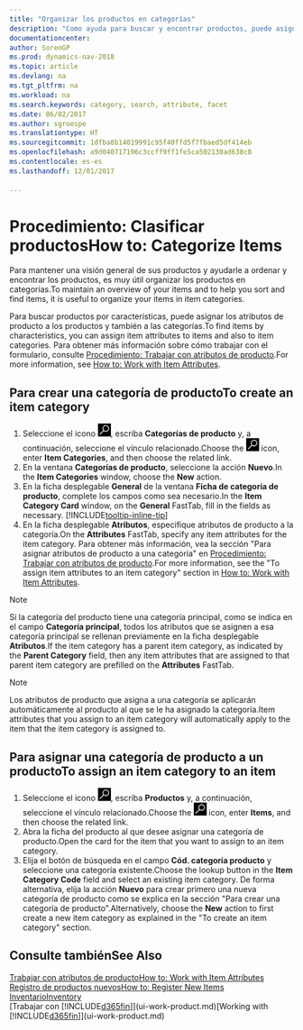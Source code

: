 ```yaml
---
title: "Organizar los productos en categorías"
description: "Como ayuda para buscar y encontrar productos, puede asignar atributos de producto y organizar los productos en categorías."
documentationcenter: 
author: SorenGP
ms.prod: dynamics-nav-2018
ms.topic: article
ms.devlang: na
ms.tgt_pltfrm: na
ms.workload: na
ms.search.keywords: category, search, attribute, facet
ms.date: 06/02/2017
ms.author: sgroespe
ms.translationtype: HT
ms.sourcegitcommit: 1dfba8b14019991c95f40ffd5f7fbaed5df414eb
ms.openlocfilehash: a9d040717196c3ccff9ff1fe5ca502130ad638c8
ms.contentlocale: es-es
ms.lasthandoff: 12/01/2017

---
```

# <a name="how-to-categorize-items"></a><span data-ttu-id="1b6be-103">Procedimiento: Clasificar productos</span><span class="sxs-lookup"><span data-stu-id="1b6be-103">How to: Categorize Items</span></span>
<span data-ttu-id="1b6be-104">Para mantener una visión general de sus productos y ayudarle a ordenar y encontrar los productos, es muy útil organizar los productos en categorías.</span><span class="sxs-lookup"><span data-stu-id="1b6be-104">To maintain an overview of your items and to help you sort and find items, it is useful to organize your items in item categories.</span></span>

<span data-ttu-id="1b6be-105">Para buscar productos por características, puede asignar los atributos de producto a los productos y también a las categorías.</span><span class="sxs-lookup"><span data-stu-id="1b6be-105">To find items by characteristics, you can assign item attributes to items and also to item categories.</span></span> <span data-ttu-id="1b6be-106">Para obtener más información sobre cómo trabajar con el formulario, consulte [Procedimiento: Trabajar con atributos de producto](inventory-how-work-item-attributes.md).</span><span class="sxs-lookup"><span data-stu-id="1b6be-106">For more information, see [How to: Work with Item Attributes](inventory-how-work-item-attributes.md).</span></span>

## <a name="to-create-an-item-category"></a><span data-ttu-id="1b6be-107">Para crear una categoría de producto</span><span class="sxs-lookup"><span data-stu-id="1b6be-107">To create an item category</span></span>
1. <span data-ttu-id="1b6be-108">Seleccione el icono ![Buscar página o informe](media/ui-search/search_small.png "icono Buscar página o informe"), escriba **Categorías de producto** y, a continuación, seleccione el vínculo relacionado.</span><span class="sxs-lookup"><span data-stu-id="1b6be-108">Choose the ![Search for Page or Report](media/ui-search/search_small.png "Search for Page or Report icon") icon, enter **Item Categories**, and then choose the related link.</span></span>
2. <span data-ttu-id="1b6be-109">En la ventana **Categorías de producto**, seleccione la acción **Nuevo**.</span><span class="sxs-lookup"><span data-stu-id="1b6be-109">In the **Item Categories** window, choose the **New** action.</span></span>
3. <span data-ttu-id="1b6be-110">En la ficha desplegable **General** de la ventana **Ficha de categoría de producto**, complete los campos como sea necesario.</span><span class="sxs-lookup"><span data-stu-id="1b6be-110">In the **Item Category Card** window, on the **General** FastTab, fill in the fields as necessary.</span></span> [!INCLUDE[tooltip-inline-tip](includes/tooltip-inline-tip_md.md)]
4. <span data-ttu-id="1b6be-111">En la ficha desplegable **Atributos**, especifique atributos de producto a la categoría.</span><span class="sxs-lookup"><span data-stu-id="1b6be-111">On the **Attributes** FastTab, specify any item attributes for the item category.</span></span> <span data-ttu-id="1b6be-112">Para obtener más información, vea la sección "Para asignar atributos de producto a una categoría" en [Procedimiento: Trabajar con atributos de producto](inventory-how-work-item-attributes.md).</span><span class="sxs-lookup"><span data-stu-id="1b6be-112">For more information, see the "To assign item attributes to an item category" section in [How to: Work with Item Attributes](inventory-how-work-item-attributes.md).</span></span>

> [!NOTE]  
>   <span data-ttu-id="1b6be-113">Si la categoría del producto tiene una categoría principal, como se indica en el campo **Categoría principal**, todos los atributos que se asignen a esa categoría principal se rellenan previamente en la ficha desplegable **Atributos**.</span><span class="sxs-lookup"><span data-stu-id="1b6be-113">If the item category has a parent item category, as indicated by the **Parent Category** field, then any item attributes that are assigned to that parent item category are prefilled on the **Attributes** FastTab.</span></span>

> [!NOTE]  
>   <span data-ttu-id="1b6be-114">Los atributos de producto que asigna a una categoría se aplicarán automáticamente al producto al que se le ha asignado la categoría.</span><span class="sxs-lookup"><span data-stu-id="1b6be-114">Item attributes that you assign to an item category will automatically apply to the item that the item category is assigned to.</span></span>

## <a name="to-assign-an-item-category-to-an-item"></a><span data-ttu-id="1b6be-115">Para asignar una categoría de producto a un producto</span><span class="sxs-lookup"><span data-stu-id="1b6be-115">To assign an item category to an item</span></span>
1. <span data-ttu-id="1b6be-116">Seleccione el icono ![Buscar página o informe](media/ui-search/search_small.png "icono Buscar página o informe"), escriba **Productos** y, a continuación, seleccione el vínculo relacionado.</span><span class="sxs-lookup"><span data-stu-id="1b6be-116">Choose the ![Search for Page or Report](media/ui-search/search_small.png "Search for Page or Report icon") icon, enter **Items**, and then choose the related link.</span></span>
2. <span data-ttu-id="1b6be-117">Abra la ficha del producto al que desee asignar una categoría de producto.</span><span class="sxs-lookup"><span data-stu-id="1b6be-117">Open the card for the item that you want to assign to an item category.</span></span>
3. <span data-ttu-id="1b6be-118">Elija el botón de búsqueda en el campo **Cód. categoría producto** y seleccione una categoría existente.</span><span class="sxs-lookup"><span data-stu-id="1b6be-118">Choose the lookup button in the **Item Category Code** field and select an existing item category.</span></span> <span data-ttu-id="1b6be-119">De forma alternativa, elija la acción **Nuevo** para crear primero una nueva categoría de producto como se explica en la sección "Para crear una categoría de producto".</span><span class="sxs-lookup"><span data-stu-id="1b6be-119">Alternatively, choose the **New** action to first create a new item category as explained in the "To create an item category" section.</span></span>

## <a name="see-also"></a><span data-ttu-id="1b6be-120">Consulte también</span><span class="sxs-lookup"><span data-stu-id="1b6be-120">See Also</span></span>
[<span data-ttu-id="1b6be-121">Trabajar con atributos de producto</span><span class="sxs-lookup"><span data-stu-id="1b6be-121">How to: Work with Item Attributes</span></span>](inventory-how-work-item-attributes.md)  
[<span data-ttu-id="1b6be-122">Registro de productos nuevos</span><span class="sxs-lookup"><span data-stu-id="1b6be-122">How to: Register New Items</span></span>](inventory-how-register-new-items.md)  
[<span data-ttu-id="1b6be-123">Inventario</span><span class="sxs-lookup"><span data-stu-id="1b6be-123">Inventory</span></span>](inventory-manage-inventory.md)  
<span data-ttu-id="1b6be-124">[Trabajar con [!INCLUDE[d365fin](includes/d365fin_md.md)]](ui-work-product.md)</span><span class="sxs-lookup"><span data-stu-id="1b6be-124">[Working with [!INCLUDE[d365fin](includes/d365fin_md.md)]](ui-work-product.md)</span></span>

